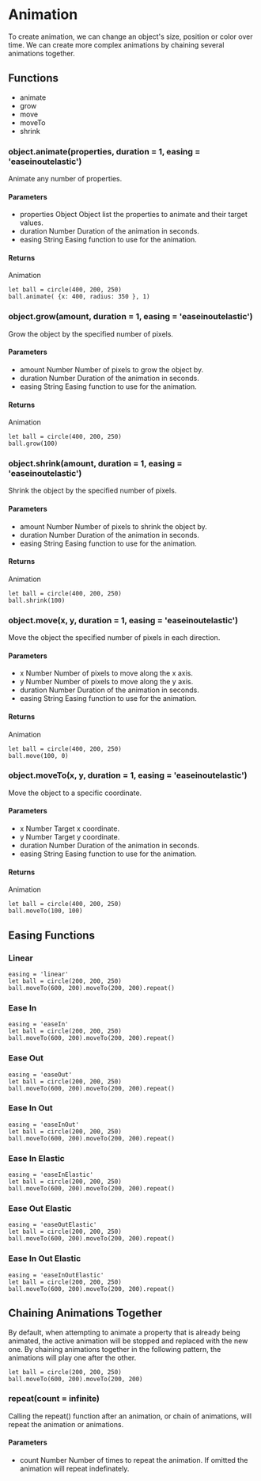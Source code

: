 # Animation

To create animation, we can change an object's size, position or color over
time. We can create more complex animations by chaining several animations
together.

## Functions

- animate
- grow
- move
- moveTo
- shrink

### object.animate(properties, duration = 1, easing = 'easeinoutelastic')

Animate any number of properties.

#### Parameters
- properties Object Object list the properties to animate and their target values.
- duration Number Duration of the animation in seconds.
- easing String Easing function to use for the animation.

#### Returns
Animation

```kidjs
let ball = circle(400, 200, 250)
ball.animate( {x: 400, radius: 350 }, 1)
```

### object.grow(amount, duration = 1, easing = 'easeinoutelastic')

Grow the object by the specified number of pixels.

#### Parameters
- amount Number Number of pixels to grow the object by.
- duration Number Duration of the animation in seconds.
- easing String Easing function to use for the animation.

#### Returns
Animation

```kidjs
let ball = circle(400, 200, 250)
ball.grow(100)
```

### object.shrink(amount, duration = 1, easing = 'easeinoutelastic')

Shrink the object by the specified number of pixels.

#### Parameters
- amount Number Number of pixels to shrink the object by.
- duration Number Duration of the animation in seconds.
- easing String Easing function to use for the animation.

#### Returns
Animation

```kidjs
let ball = circle(400, 200, 250)
ball.shrink(100)
```

### object.move(x, y, duration = 1, easing = 'easeinoutelastic')

Move the object the specified number of pixels in each direction.

#### Parameters
- x Number Number of pixels to move along the x axis.
- y Number Number of pixels to move along the y axis.
- duration Number Duration of the animation in seconds.
- easing String Easing function to use for the animation.

#### Returns
Animation

```kidjs
let ball = circle(400, 200, 250)
ball.move(100, 0)
```

### object.moveTo(x, y, duration = 1, easing = 'easeinoutelastic')

Move the object to a specific coordinate.

#### Parameters
- x Number Target x coordinate.
- y Number Target y coordinate.
- duration Number Duration of the animation in seconds.
- easing String Easing function to use for the animation.

#### Returns
Animation

```kidjs
let ball = circle(400, 200, 250)
ball.moveTo(100, 100)
```

## Easing Functions

### Linear

```kidjs
easing = 'linear'
let ball = circle(200, 200, 250)
ball.moveTo(600, 200).moveTo(200, 200).repeat()
```

### Ease In

```kidjs
easing = 'easeIn'
let ball = circle(200, 200, 250)
ball.moveTo(600, 200).moveTo(200, 200).repeat()
```

### Ease Out

```kidjs
easing = 'easeOut'
let ball = circle(200, 200, 250)
ball.moveTo(600, 200).moveTo(200, 200).repeat()
```

### Ease In Out

```kidjs
easing = 'easeInOut'
let ball = circle(200, 200, 250)
ball.moveTo(600, 200).moveTo(200, 200).repeat()
```

### Ease In Elastic

```kidjs
easing = 'easeInElastic'
let ball = circle(200, 200, 250)
ball.moveTo(600, 200).moveTo(200, 200).repeat()
```

### Ease Out Elastic

```kidjs
easing = 'easeOutElastic'
let ball = circle(200, 200, 250)
ball.moveTo(600, 200).moveTo(200, 200).repeat()
```

### Ease In Out Elastic

```kidjs
easing = 'easeInOutElastic'
let ball = circle(200, 200, 250)
ball.moveTo(600, 200).moveTo(200, 200).repeat()
```

## Chaining Animations Together

By default, when attempting to animate a property that is already being
animated, the active animation will be stopped and replaced with the new one. By
chaining animations together in the following pattern, the animations will play
one after the other.


```kidjs
let ball = circle(200, 200, 250)
ball.moveTo(600, 200).moveTo(200, 200)
```

### repeat(count = infinite)

Calling the repeat() function after an animation, or chain of animations, will
repeat the animation or animations.

#### Parameters
- count Number Number of times to repeat the animation. If omitted the animation will repeat indefinately.
